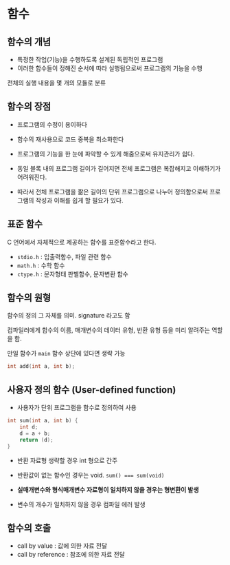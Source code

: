 # 함수

## 함수의 개념

* 특정한 작업(기능)을 수행하도록 설계된 독립적인 프로그램
* 이러한 함수들이 정해진 순서에 따라 실행됨으로써 프로그램의 기능을 수행

전체의 실행 내용을 몇 개의 모듈로 분류

## 함수의 장점

* 프로그램의 수정이 용이하다
* 함수의 재사용으로 코드 중복을 최소화한다
* 프로그램의 기능을 한 눈에 파악할 수 있게 해줌으로써 유지관리가 쉽다.

* 동일 블록 내의 프로그램 길이가 길어지면 전체 프로그램은 복잡해지고 이해하기가 어려워진다.
* 따라서 전체 프로그램을 짦은 길이의 단위 프로그램으로 나누어 정의함으로써 프로그램의 작성과 이해를 쉽게 할 필요가 있다. 

## 표준 함수

C 언어에서 자체적으로 제공하는 함수를 표준함수라고 한다.

* `stdio.h` : 입출력함수, 파일 관련 함수
* `math.h` : 수학 함수
* `ctype.h` : 문자형태 판별함수, 문자변환 함수

## 함수의 원형

함수의 정의 그 자체를 의미. signature 라고도 함

컴파일러에게 함수의 이름, 매개변수의 데이터 유형, 반환 유형 등을 미리 알려주는 역할을 함.

만일 함수가 `main` 함수 상단에 있다면 생략 가능

```c
int add(int a, int b);
```

## 사용자 정의 함수 (User-defined function)

* 사용자가 단위 프로그램을 함수로 정의하여 사용

```c
int sum(int a, int b) {
    int d;
    d = a + b;
    return (d);
}
```

* 반환 자료형 생략할 경우 int 형으로 간주
* 반환값이 없는 함수인 경우는 void. `sum() === sum(void)`

* **실매개변수와 형식매개변수 자료형이 일치하지 않을 경우는 형변환이 발생**
* 변수의 개수가 일치하지 않을 경우 컴파일 에러 발생

## 함수의 호출

* call by value : 값에 의한 자료 전달
* call by reference : 참조에 의한 자료 전달
